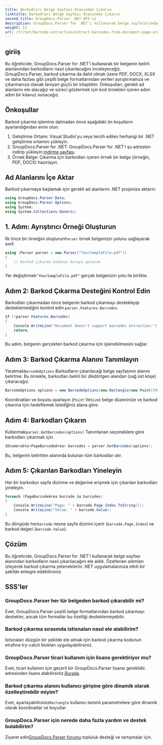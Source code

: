 ```yaml
---
title: Barkodları Belge Sayfası Alanından Çıkarın
linktitle: Barkodları Belge Sayfası Alanından Çıkarın
second_title: GroupDocs.Parser .NET API'si
description: GroupDocs.Parser for .NET'i kullanarak belge sayfalarından barkodları nasıl çıkaracağınızı öğrenin. Bu adım adım eğitimle belge işleme yeteneklerinizi geliştirin.
weight: 13
url: /tr/net/barcode-extraction/extract-barcodes-from-document-page-area/
---
```

## giriiş
Bu öğreticide, GroupDocs.Parser for .NET'i kullanarak bir belgenin belirli alanlarından barkodların nasıl çıkarılacağını inceleyeceğiz. GroupDocs.Parser, barkod çıkarma da dahil olmak üzere PDF, DOCX, XLSX ve daha fazlası gibi çeşitli belge formatlarından verileri ayrıştırmanıza ve çıkarmanıza olanak tanıyan güçlü bir kitaplıktır. Önkoşulları, gerekli ad alanlarını ele alacağız ve süreci göstermek için kod örnekleri içeren adım adım bir kılavuz sunacağız.
## Önkoşullar
Barkod çıkarma işlemine dalmadan önce aşağıdaki ön koşulların ayarlandığından emin olun:
1. Geliştirme Ortamı: Visual Studio'yu veya tercih edilen herhangi bir .NET geliştirme ortamını yükleyin.
2.  GroupDocs.Parser for .NET: GroupDocs.Parser for .NET'i şu adresten indirip yükleyin:[indirme sayfası](https://releases.groupdocs.com/parser/net/).
3. Örnek Belge: Çıkarma için barkodları içeren örnek bir belge (örneğin, PDF, DOCX) hazırlayın.

## Ad Alanlarını İçe Aktar
Barkod çıkarmaya başlamak için gerekli ad alanlarını .NET projenize aktarın:
```csharp
using GroupDocs.Parser.Data;
using GroupDocs.Parser.Options;
using System;
using System.Collections.Generic;
```
## 1. Adım: Ayrıştırıcı Örneği Oluşturun
 İlk önce bir örneğini oluşturun`Parser` örnek belgenizin yolunu sağlayarak sınıf.
```csharp
using (Parser parser = new Parser("YourSampleFile.pdf"))
{
    // Barkod çıkarma kodunuz buraya gelecek
}
```
 Yer değiştirmek`"YourSampleFile.pdf"` gerçek belgenizin yolu ile birlikte.
## Adım 2: Barkod Çıkarma Desteğini Kontrol Edin
 Barkodları çıkarmadan önce belgenin barkod çıkarmayı destekleyip desteklemediğini kontrol edin.`parser.Features.Barcodes`.
```csharp
if (!parser.Features.Barcodes)
{
    Console.WriteLine("Document doesn't support barcodes extraction.");
    return;
}
```
Bu adım, belgenin gerçekten barkod çıkarma için işlenebilmesini sağlar.
## Adım 3: Barkod Çıkarma Alanını Tanımlayın
 Yaratmak`BarcodeOptions` Barkodların çıkarılacağı belge sayfasının alanını belirtme. Bu örnekte, barkodları belirli bir dikdörtgen alandan (sağ üst köşe) çıkaracağız.
```csharp
BarcodeOptions options = new BarcodeOptions(new Rectangle(new Point(590, 80), new Size(150, 150)));
```
Koordinatları ve boyutu ayarlayın (`Point` Ve`Size`) belge düzeninize ve barkod çıkarma için hedeflemek istediğiniz alana göre.
## Adım 4: Barkodları Çıkarın
 Kullanmak`parser.GetBarcodes(options)` Tanımlanan seçeneklere göre barkodları çıkarmak için.
```csharp
IEnumerable<PageBarcodeArea> barcodes = parser.GetBarcodes(options);
```
Bu, belgenin belirtilen alanında bulunan tüm barkodları alır.
## Adım 5: Çıkarılan Barkodları Yineleyin
Her bir barkodun sayfa dizinine ve değerine erişmek için çıkarılan barkodları yineleyin.
```csharp
foreach (PageBarcodeArea barcode in barcodes)
{
    Console.WriteLine("Page: " + barcode.Page.Index.ToString());
    Console.WriteLine("Value: " + barcode.Value);
}
```
 Bu döngüde her`barcode` nesne sayfa dizinini içerir (`barcode.Page.Index`) ve barkod değeri (`barcode.Value`).

## Çözüm
Bu öğreticide, GroupDocs.Parser for .NET'i kullanarak belge sayfası alanından barkodların nasıl çıkarılacağını ele aldık. Özetlenen adımları izleyerek barkod çıkarma yeteneklerini .NET uygulamalarınıza etkili bir şekilde entegre edebilirsiniz.

## SSS'ler
### GroupDocs.Parser her tür belgeden barkod çıkarabilir mi?
Evet, GroupDocs.Parser çeşitli belge formatlarından barkod çıkarmayı destekler, ancak tüm formatlar bu özelliği desteklemeyebilir.
### Barkod çıkarma sırasında istisnaları nasıl ele alabilirim?
İstisnaları düzgün bir şekilde ele almak için barkod çıkarma kodunun etrafına try-catch blokları uygulayabilirsiniz.
### GroupDocs.Parser ticari kullanım için lisans gerektiriyor mu?
Evet, ticari kullanım için geçerli bir GroupDocs.Parser lisansı gereklidir. adresinden lisans alabilirsiniz.[Burada](https://purchase.groupdocs.com/buy).
### Barkod çıkarma alanını kullanıcı girişine göre dinamik olarak özelleştirebilir miyim?
 Evet, ayarlayabilirsiniz`Rectangle` kullanıcı tanımlı parametrelere göre dinamik olarak koordinatlar ve boyutlar.
### GroupDocs.Parser için nerede daha fazla yardım ve destek bulabilirim?
 Ziyaret edin[GroupDocs.Parser forumu](https://forum.groupdocs.com/c/parser/17) topluluk desteği ve tartışmalar için.